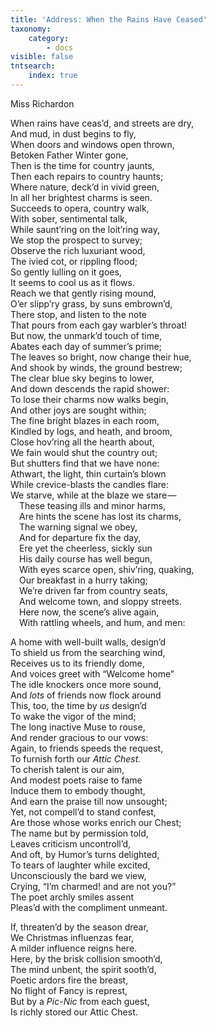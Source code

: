 ```yaml
---
title: 'Address: When the Rains Have Ceased'
taxonomy:
    category:
        - docs
visible: false
tntsearch:
    index: true
---
```


<div class="author">Miss Richardon</div>

When rains have ceas’d, and streets are dry,  
And mud, in dust begins to fly,  
When doors and windows open thrown,  
Betoken Father Winter gone,  
Then is the time for country jaunts,  
Then each repairs to country haunts;  
Where nature, deck’d in vivid green,  
In all her brightest charms is seen.  
Succeeds to opera, country walk,  
With sober, sentimental talk,  
While saunt’ring on the loit’ring way,  
We stop the prospect to survey;  
Observe the rich luxuriant wood,  
The ivied cot, or rippling flood;  
So gently lulling on it goes,  
It seems to cool us as it flows.  
Reach we that gently rising mound,  
O’er slipp’ry grass, by suns embrown’d,  
There stop, and listen to the note  
That pours from each gay warbler’s throat!  
But now, the unmark’d touch of time,  
Abates each day of summer’s prime;  
The leaves so bright, now change their hue,  
And shook by winds, the ground bestrew;  
The clear blue sky begins to lower,  
And down descends the rapid shower:  
To lose their charms now walks begin,  
And other joys are sought within;  
The fine bright blazes in each room,  
Kindled by logs, and heath, and broom,  
Close hov’ring all the hearth about,  
We fain would shut the country out;  
But shutters find that we have none:  
Athwart, the light, thin curtain’s blown  
While crevice-blasts the candles flare:  
We starve, while at the blaze we stare —   
&emsp;These teasing ills and minor harms,  
&emsp;Are hints the scene has lost its charms,  
&emsp;The warning signal we obey,  
&emsp;And for departure fix the day,  
&emsp;Ere yet the cheerless, sickly sun  
&emsp;His daily course has well begun,  
&emsp;With eyes scarce open, shiv’ring, quaking,  
&emsp;Our breakfast in a hurry taking;  
&emsp;We’re driven far from country seats,  
&emsp;And welcome town, and sloppy streets.  
&emsp;Here now, the scene’s alive again,  
&emsp;With rattling wheels, and hum, and men:
	
A home with well-built walls, design’d  
To shield us from the searching wind,  
Receives us to its friendly dome,  
And voices greet with “Welcome home”  
The idle knockers once more sound,  
And *lots* of friends now flock around  
This, too, the time by *us* design’d  
To wake the vigor of the mind;  
The long inactive Muse to rouse,  
And render gracious to our vows:  
Again, to friends speeds the request,  
To furnish forth our *Attic Chest.*  
To cherish talent is our aim,  
And modest poets raise to fame  
Induce them to embody thought,  
And earn the praise till now unsought;  
Yet, not compell’d to stand confest,  
Are those whose works enrich our Chest;  
The name but by permission told,  
Leaves criticism uncontroll’d,  
And oft, by Humor’s turns delighted,  
To tears of laughter while excited,  
Unconsciously the bard we view,  
Crying, “I’m charmed! and are not you?”  
The poet archly smiles assent  
Pleas’d with the compliment unmeant.  

If, threaten’d by the season drear,  
We Christmas influenzas fear,  
A milder influence reigns here.  
Here, by the brisk collision smooth’d,  
The mind unbent, the spirit sooth’d,  
Poetic ardors fire the breast,  
No flight of Fancy is represt,  
But by a *Pic-Nic* from each guest,  
Is richly stored our Attic Chest.